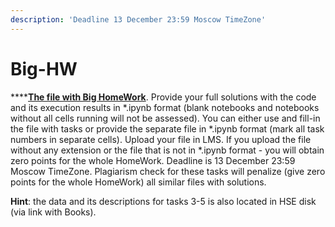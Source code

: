 ```yaml
---
description: 'Deadline 13 December 23:59 Moscow TimeZone'
---
```


# Big-HW

\*\*\*\*[**The file with Big HomeWork**](https://nbviewer.jupyter.org/github/ternikov/im20/blob/gh-pages/Big_HW.ipynb). Provide your full solutions with the code and its execution results in \*.ipynb format \(blank notebooks and notebooks without all cells running will not be assessed\). You can either use and fill-in the file with tasks or provide the separate file in \*.ipynb format \(mark all task numbers in separate cells\). Upload your file in LMS. If you upload the file without any extension or the file that is not in \*.ipynb format - you will obtain zero points for the whole HomeWork. Deadline is 13 December 23:59 Moscow TimeZone. Plagiarism check for these tasks will penalize \(give zero points for the whole HomeWork\) all similar files with solutions.

**Hint**: the data and its descriptions for tasks 3-5 is also located in HSE disk \(via link with Books\).

